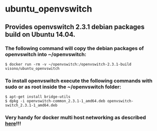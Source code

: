 # ubuntu_openvswitch
## Provides openvswitch 2.3.1 debian packages build on Ubuntu 14.04.

### The following command will copy the debian packages of openvswitch into ~/openvswitch:

    $ docker run -rm -v ~/openvswitch:/openvswitch-2.3.1-build visono/ubuntu_openvswitch

### To install openvswitch execute the following commands with sudo or as root inside the ~/openvswitch folder:

    $ apt-get install bridge-utils
    $ dpkg -i openvswitch-common_2.3.1-1_amd64.deb openvswitch-switch_2.3.1-1_amd64.deb

### Very handy for docker multi host networking as described [here](http://wiredcraft.com/blog/multi-host-docker-network/)!!!